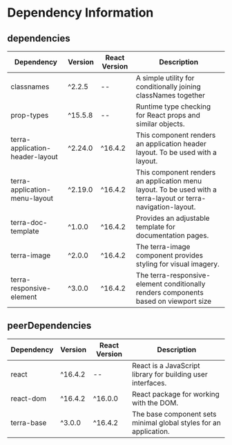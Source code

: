 # Dependency Information

## dependencies
| Dependency | Version | React Version | Description |
|-|-|-|-|
| classnames | ^2.2.5 | -- | A simple utility for conditionally joining classNames together |
| prop-types | ^15.5.8 | -- | Runtime type checking for React props and similar objects. |
| terra-application-header-layout | ^2.24.0 | ^16.4.2 | This component renders an application header layout. To be used with a layout. |
| terra-application-menu-layout | ^2.19.0 | ^16.4.2 | This component renders an application menu layout. To be used with a terra-layout or terra-navigation-layout. |
| terra-doc-template | ^1.0.0 | ^16.4.2 | Provides an adjustable template for documentation pages. |
| terra-image | ^2.0.0 | ^16.4.2 | The terra-image component provides styling for visual imagery. |
| terra-responsive-element | ^3.0.0 | ^16.4.2 | The terra-responsive-element conditionally renders components based on viewport size |

## peerDependencies
| Dependency | Version | React Version | Description |
|-|-|-|-|
| react | ^16.4.2 | -- | React is a JavaScript library for building user interfaces. |
| react-dom | ^16.4.2 | ^16.0.0 | React package for working with the DOM. |
| terra-base | ^3.0.0 | ^16.4.2 | The base component sets minimal global styles for an application. |
